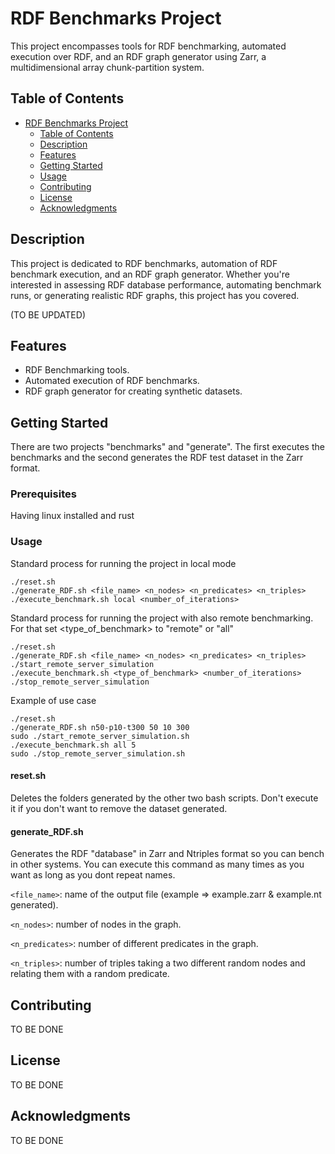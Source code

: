 # RDF Benchmarks Project

This project encompasses tools for RDF benchmarking, automated execution over RDF, and an RDF graph generator using Zarr, a multidimensional array chunk-partition system.

## Table of Contents

- [RDF Benchmarks Project](#rdf-benchmarks-project)
  - [Table of Contents](#table-of-contents)
  - [Description](#description)
  - [Features](#features)
  - [Getting Started](#getting-started)
  - [Usage](#usage)
  - [Contributing](#contributing)
  - [License](#license)
  - [Acknowledgments](#acknowledgments)

## Description

This project is dedicated to RDF benchmarks, automation of RDF benchmark execution, and an RDF graph generator. Whether you're interested in assessing RDF database performance, automating benchmark runs, or generating realistic RDF graphs, this project has you covered.

(TO BE UPDATED)

## Features

- RDF Benchmarking tools.
- Automated execution of RDF benchmarks.
- RDF graph generator for creating synthetic datasets.

## Getting Started

There are two projects "benchmarks" and "generate". The first executes the benchmarks and the second generates the RDF test dataset in the Zarr format.

### Prerequisites

Having linux installed and rust

### Usage

Standard process for running the project in local mode

```
./reset.sh 
./generate_RDF.sh <file_name> <n_nodes> <n_predicates> <n_triples> 
./execute_benchmark.sh local <number_of_iterations>
```

Standard process for running the project with also remote benchmarking. For that set <type_of_benchmark> to "remote" or "all" 

```
./reset.sh 
./generate_RDF.sh <file_name> <n_nodes> <n_predicates> <n_triples>
./start_remote_server_simulation
./execute_benchmark.sh <type_of_benchmark> <number_of_iterations>
./stop_remote_server_simulation
```

Example of use case

```
./reset.sh 
./generate_RDF.sh n50-p10-t300 50 10 300
sudo ./start_remote_server_simulation.sh
./execute_benchmark.sh all 5
sudo ./stop_remote_server_simulation.sh
```

#### reset.sh
Deletes the folders generated by the other two bash scripts. Don't execute it if you don't want to remove the dataset generated.

#### generate_RDF.sh
Generates the RDF "database" in Zarr and Ntriples format so you can bench in other systems. You can execute this command as many times as you want as long as you dont repeat names.

`<file_name>`: name of the output file (example => example.zarr & example.nt generated).

`<n_nodes>`: number of nodes in the graph.

`<n_predicates>`: number of different predicates in the graph.

`<n_triples>`: number of triples taking a two different random nodes and relating them with a random predicate.



## Contributing

TO BE DONE

## License

TO BE DONE

## Acknowledgments

TO BE DONE
